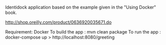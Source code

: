 Identidock application based on the example given in the "Using Docker" book.

http://shop.oreilly.com/product/0636920035671.do

Requirement: Docker
To build the app : mvn clean package
To run the app : docker-compose up > http://localhost:8080/greeting